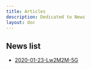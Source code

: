 ```yaml
---
title: Articles
description: Dedicated to News
layout: doc
---
```


## News list
- [2020-01-23-Lw2M2M-5G](/news/articles/2020-01-23-Lw2M2M-5G)